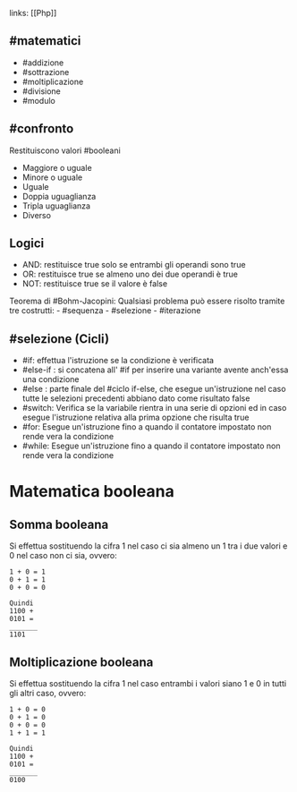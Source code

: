 links: [[Php]] 
## #matematici 
- #addizione
- #sottrazione
- #moltiplicazione
- #divisione
- #modulo

## #confronto 
Restituiscono valori #booleani 
- Maggiore o uguale
- Minore o uguale
- Uguale
- Doppia uguaglianza
- Tripla uguaglianza
- Diverso

## Logici
- AND: restituisce true solo se entrambi gli operandi sono true
- OR: restituisce true se almeno uno dei due operandi è true
- NOT: restituisce true se il valore è false

Teorema di #Bohm-Jacopini: Qualsiasi problema può essere risolto tramite tre costrutti: 
	- #sequenza
	- #selezione
	- #iterazione

## #selezione (Cicli) 

- #if: effettua l'istruzione se la condizione è verificata
- #else-if : si concatena all' #if per inserire una variante avente anch'essa una condizione
- #else : parte finale del #ciclo if-else, che esegue un'istruzione nel caso tutte le selezioni precedenti abbiano dato come risultato false
- #switch: Verifica se la variabile rientra in una serie di opzioni ed in caso esegue l'istruzione relativa alla prima opzione che risulta true 
- #for: Esegue un'istruzione fino a quando il contatore impostato non rende vera la condizione
- #while: Esegue un'istruzione fino a quando il contatore impostato non rende vera la condizione
# Matematica booleana
## Somma booleana
Si effettua sostituendo la cifra 1 nel caso ci sia almeno un 1 tra i due valori e 0 nel caso non ci sia, ovvero:
```
1 + 0 = 1
0 + 1 = 1
0 + 0 = 0

Quindi
1100 +
0101 =
_______
1101
```

## Moltiplicazione booleana
Si effettua sostituendo la cifra 1 nel caso entrambi i valori siano 1 e 0 in tutti gli altri caso, ovvero:
```
1 + 0 = 0
0 + 1 = 0
0 + 0 = 0
1 + 1 = 1

Quindi
1100 +
0101 =
_______
0100
```
